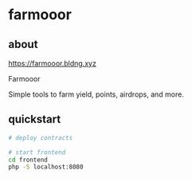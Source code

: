 # farmooor

## about

https://farmooor.bldng.xyz

Farmooor

Simple tools to farm yield, points, airdrops, and more.

## quickstart

```bash
# deploy contracts

# start frontend
cd frontend
php -S localhost:8080
```
